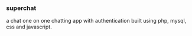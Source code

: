 ### superchat

a chat one on one chatting app with authentication built using php, mysql, css and javascript. 
